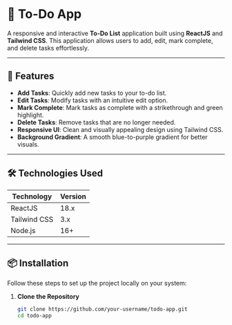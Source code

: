 # 📝 To-Do App

A responsive and interactive **To-Do List** application built using **ReactJS** and **Tailwind CSS**. This application allows users to add, edit, mark complete, and delete tasks effortlessly.

---

## **🚀 Features**

- **Add Tasks**: Quickly add new tasks to your to-do list.
- **Edit Tasks**: Modify tasks with an intuitive edit option.
- **Mark Complete**: Mark tasks as complete with a strikethrough and green highlight.
- **Delete Tasks**: Remove tasks that are no longer needed.
- **Responsive UI**: Clean and visually appealing design using Tailwind CSS.
- **Background Gradient**: A smooth blue-to-purple gradient for better visuals.

---

## **🛠️ Technologies Used**

| **Technology**  | **Version** |
|-----------------|------------|
| ReactJS         | 18.x       |
| Tailwind CSS    | 3.x        |
| Node.js         | 16+        |

---

## **📦 Installation**

Follow these steps to set up the project locally on your system:

1. **Clone the Repository**
   ```bash
   git clone https://github.com/your-username/todo-app.git
   cd todo-app
